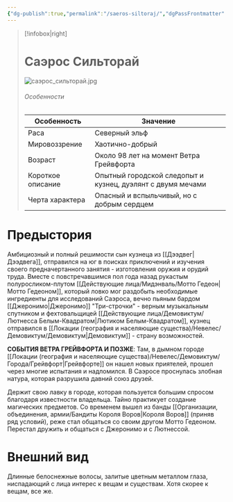 ```yaml
---
{"dg-publish":true,"permalink":"/saeros-siltoraj/","dgPassFrontmatter":true}
---
```



> [!infobox|right]
> # Саэрос Сильторай
> ![саэрос_сильторай.jpg](/img/user/%D1%81%D0%B0%D1%8D%D1%80%D0%BE%D1%81_%D1%81%D0%B8%D0%BB%D1%8C%D1%82%D0%BE%D1%80%D0%B0%D0%B9.jpg)
> ###### Особенности
> | Особенность | Значение |
> | ---- | ---- |
> | Раса | Северный эльф |
> | Мировоззрение | Хаотично-добрый |
> | Возраст | Около 98 лет на момент Ветра Грейвфорта|
> | Короткое описание | Опытный городской следопыт и кузнец, дуэлянт с двумя мечами |
> | Черта характера | Опасный и вспыльчивый, но с добрым сердцем |

# Предыстория
Амбициозный и полный решимости сын кузнеца из [[Дээдвег\|Дээдвега]], отправился на юг в поисках приключений и изучения своего предначертанного занятия - изготовления оружия и орудий труда.
Вместе с повстречавшимся пол года назад рукастым полуросликом-плутом [[Действующие лица/Мидэнваль/Мотто Гедеон\|Мотто Гедеоном]], который ловко мог раздобыть необходимые ингредиенты для исследований Саэроса, вечно пьяным бардом [[Джеронимо\|Джеронимо]] "Три-строчки" - верным музыкальным спутником и фехтовальщицей [[Действующие лица/Демовиктум/Лютнесса Белым-Квадратом\|Лютиком Белым-Квадратом]], кузнец отправился в [[Локации (география и населяющие существа)/Невелес/Демовиктум/Демовиктум\|Демовиктум]] - страну возможностей.

**СОБЫТИЯ ВЕТРА ГРЕЙВФОРТА И ПОЗЖЕ**:
Там, в дымном городе [[Локации (география и населяющие существа)/Невелес/Демовиктум/Города/Грейвфорт\|Грейвфорте]] он нашел новых приятелей, прошел через многие испытания и надломился. В Саэросе проснулась злобная натура, которая разрушила давний союз друзей.

Держит свою лавку в городе, которая пользуется большим спросом благодаря известности владельца. Тайно практикует создание магических предметов. Со временем вышел из банды [[Организации, объединения, армии/Бандиты Короля Воров\|Короля Воров]] (приняв ряд условий), реже стал общаться со своим другом Мотто Гедеоном. Перестал дружить и общаться с Джеронимо и с Лютнессой.

# Внешний вид

Длинные белоснежные волосы, залитые цветным металлом глаза, ниспадающий с лица интерес к вещам и существам. Хотя скорее к вещам, все же.
